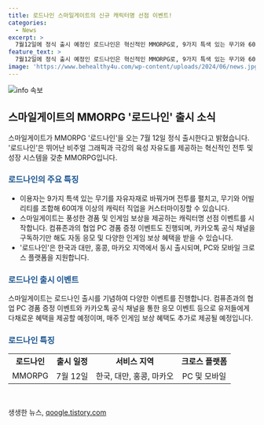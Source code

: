 ```yaml
---
title: 로드나인 스마일게이트의 신규 캐릭터명 선점 이벤트!
categories:
  - News
excerpt: >
  7월12일에 정식 출시 예정인 로드나인은 혁신적인 MMORPG로, 9가지 특색 있는 무기와 60여개 이상의 캐릭터 직업을 커스터마이징하여 전투 전략을 세울 수 있다. 스마일게이트는 풍성한 경품과 인게임 보상을 제공하는 캐릭터명 선점 이벤트를 시작하며, PC와 모바일 크로스 플랫폼을 지원한다. 10명 중 3명에게 PC 완제품을 증정하는 등 매주 다양한 혜택이 기대된다.
feature_text: >
  7월12일에 정식 출시 예정인 로드나인은 혁신적인 MMORPG로, 9가지 특색 있는 무기와 60여개 이상의 캐릭터 직업을 커스터마이징하여 전투 전략을 세울 수 있다. 스마일게이트는 풍성한 경품과 인게임 보상을 제공하는 캐릭터명 선점 이벤트를 시작하며, PC와 모바일 크로스 플랫폼을 지원한다. 10명 중 3명에게 PC 완제품을 증정하는 등 매주 다양한 혜택이 기대된다.
image: 'https://www.behealthy4u.com/wp-content/uploads/2024/06/news.jpg'
---
```


<p><img src="https://www.behealthy4u.com/wp-content/uploads/2024/06/news.jpg" alt="info 속보" /></p>

<h2 data-ke-size="size26">스마일게이트의 MMORPG '로드나인' 출시 소식</h2>

<p data-ke-size="size16">스마일게이트가 MMORPG '로드나인'을 오는 7월 12일 정식 출시한다고 밝혔습니다. '로드나인'은 뛰어난 비주얼 그래픽과 극강의 육성 자유도를 제공하는 혁신적인 전투 및 성장 시스템을 갖춘 MMORPG입니다.</p>

<h3><b><span style="color: #1a5490;">로드나인의 주요 특징</span></b></h3>

<ul>
  <li>이용자는 9가지 특색 있는 무기를 자유자재로 바꿔가며 전투를 펼치고, 무기와 어빌리티를 조합해 60여개 이상의 캐릭터 직업을 커스터마이징할 수 있습니다.</li>
  <li>스마일게이트는 풍성한 경품 및 인게임 보상을 제공하는 캐릭터명 선점 이벤트를 시작합니다. 컴퓨존과의 협업 PC 경품 증정 이벤트도 진행되며, 카카오톡 공식 채널을 구독하기만 해도 자동 응모 및 다양한 인게임 보상 혜택을 받을 수 있습니다.</li>
  <li>'로드나인'은 한국과 대만, 홍콩, 마카오 지역에서 동시 출시되며, PC와 모바일 크로스 플랫폼을 지원합니다.</li>
</ul>

<h3><b><span style="color: #1a5490;">로드나인 출시 이벤트</span></b></h3>

<p data-ke-size="size16">스마일게이트는 로드나인 출시를 기념하여 다양한 이벤트를 진행합니다. 컴퓨존과의 협업 PC 경품 증정 이벤트와 카카오톡 공식 채널을 통한 응모 이벤트 등으로 유저들에게 다채로운 혜택을 제공할 예정이며, 매주 인게임 보상 혜택도 추가로 제공될 예정입니다.</p>

<h3><b><span style="color: #1a5490;">로드나인 특징</span></b></h3>

<table>
  <tr>
    <td style="text-align: center; height: 17px;"><b>로드나인</b></td>
    <td style="text-align: center; height: 17px;"><b>출시 일정</b></td>
    <td style="text-align: center; height: 17px;"><b>서비스 지역</b></td>
    <td style="text-align: center; height: 17px;"><b>크로스 플랫폼</b></td>
  </tr>
  <tr>
    <td style="text-align: center; height: 17px;">MMORPG</td>
    <td style="text-align: center; height: 17px;">7월 12일</td>
    <td style="text-align: center; height: 17px;">한국, 대만, 홍콩, 마카오</td>
    <td style="text-align: center; height: 17px;">PC 및 모바일</td>
  </tr>
</table>

<p data-ke-size="size16">&nbsp;</p>
생생한 뉴스, <a href="https://qoogle.tistory.com" rel="dofollow">qoogle.tistory.com</a>


